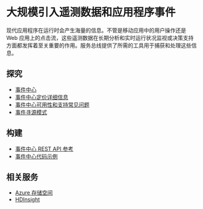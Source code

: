 <properties 
	pageTitle="大规模引入遥测数据和应用程序事件 | Microsoft Azure" 
	description="了解如何在企业解决方案中大规模引入遥测数据和应用程序事件。" 
	services="event-hubs,service-bus" 
	documentationCenter=".net" 
	authors="sethmanheim" 
	manager="timlt" 
	editor=""/>

<tags 
	ms.service="event-hubs" 
	ms.date="10/06/2015" 
	wacn.date="01/21/2016"/>

# 大规模引入遥测数据和应用程序事件
 
现代应用程序在运行时会产生海量的信息。不管是移动应用中的用户操作还是 Web 应用上的点击流，这些遥测数据在长期分析和实时运行状况监视或决策支持方面都发挥着至关重要的作用。服务总线提供了所需的工具用于捕获和处理这些信息。


## 探究
- [事件中心](/documentation/articles/event-hubs-overview)
- [事件中心定价详细信息](http://www.windowsazure.cn/home/features/event-hubs/#price)
- [事件中心可用性和支持常见问题](/documentation/articles/event-hubs-availability-and-support-faq)
- [事件寻源模式](http://msdn.microsoft.com/zh-cn/library/dn589792.aspx)
 
## 构建
- [事件中心 REST API 参考](https://msdn.microsoft.com/zh-cn/library/azure/dn790674.aspx)
- [事件中心代码示例](https://code.msdn.microsoft.com/windowsazure/site/search?query=event%20hubs&f%5B0%5D.Value=event%20hubs&f%5B0%5D.Type=SearchText&ac=5)
 
## 相关服务
- [Azure 存储空间](http://www.windowsazure.cn/documentation/services/storage/)
- [HDInsight](http://www.windowsazure.cn/documentation/services/hdinsight/)
 

<!---HONumber=66-->
